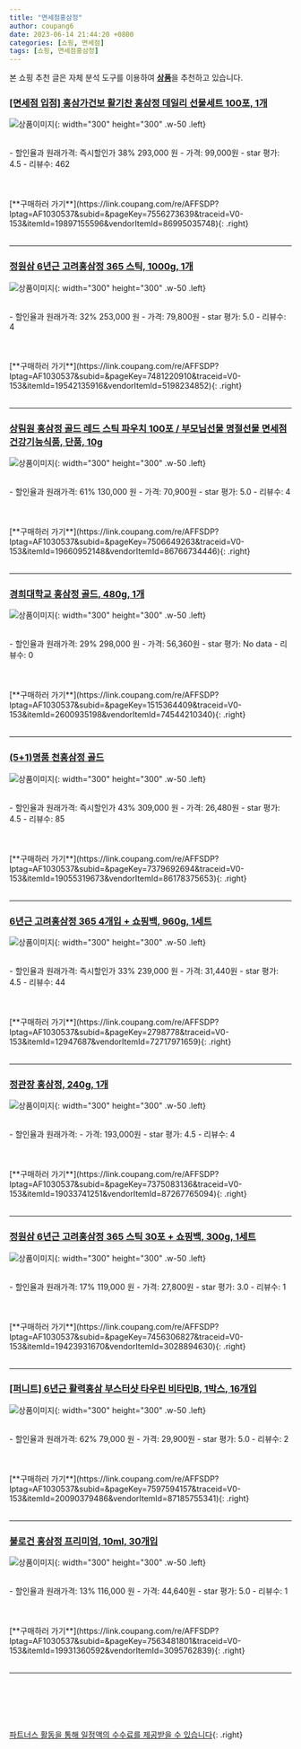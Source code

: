 ```yaml
---
title: "면세점홍삼정"
author: coupang6
date: 2023-06-14 21:44:20 +0800
categories: [쇼핑, 면세점]
tags: [쇼핑, 면세점홍삼정]
---
```


본 쇼핑 추천 글은 자체 분석 도구를 이용하여 [**상품**](https://link.coupang.com/a/bao1ui)을 추천하고 있습니다.

### [[면세점 입점] 홍삼가건보 활기찬 홍삼정 데일리 선물세트 100포, 1개](https://link.coupang.com/re/AFFSDP?lptag=AF1030537&subid=&pageKey=7556273639&traceid=V0-153&itemId=19897155596&vendorItemId=86995035748)

![상품이미지](https://thumbnail9.coupangcdn.com/thumbnails/remote/230x230ex/image/vendor_inventory/5d68/a381501029113495e6b58e18e4aadccc9f0f64ff5977111f4941b215faeb.jpg){: width="300" height="300" .w-50 .left}


<br>
- 할인율과 원래가격: 즉시할인가 38%  293,000   원
- 가격: 99,000원
- star 평가: 4.5
- 리뷰수: 462
<br>
<br>
<br>
<br>
[**구매하러 가기**](https://link.coupang.com/re/AFFSDP?lptag=AF1030537&subid=&pageKey=7556273639&traceid=V0-153&itemId=19897155596&vendorItemId=86995035748){: .right}
<br>
<br>

---

### [정원삼 6년근 고려홍삼정 365 스틱, 1000g, 1개](https://link.coupang.com/re/AFFSDP?lptag=AF1030537&subid=&pageKey=7481220910&traceid=V0-153&itemId=19542135916&vendorItemId=5198234852)

![상품이미지](https://thumbnail6.coupangcdn.com/thumbnails/remote/230x230ex/image/retail/images/6335530924784294-cc508f49-dc78-4eaa-a508-177f0df1c3d4.jpg){: width="300" height="300" .w-50 .left}


<br>
- 할인율과 원래가격: 32%  253,000   원
- 가격: 79,800원
- star 평가: 5.0
- 리뷰수: 4
<br>
<br>
<br>
<br>
[**구매하러 가기**](https://link.coupang.com/re/AFFSDP?lptag=AF1030537&subid=&pageKey=7481220910&traceid=V0-153&itemId=19542135916&vendorItemId=5198234852){: .right}
<br>
<br>

---

### [상림원 홍삼정 골드 레드 스틱 파우치 100포 / 부모님선물 명절선물 면세점 건강기능식품, 단품, 10g](https://link.coupang.com/re/AFFSDP?lptag=AF1030537&subid=&pageKey=7506649263&traceid=V0-153&itemId=19660952148&vendorItemId=86766734446)

![상품이미지](https://thumbnail7.coupangcdn.com/thumbnails/remote/230x230ex/image/vendor_inventory/e3cb/3924aec7784a3f76b11dc1cc5ba545b6246e56095379aa1ddc5ae74aaf3a.jpg){: width="300" height="300" .w-50 .left}


<br>
- 할인율과 원래가격: 61%  130,000   원
- 가격: 70,900원
- star 평가: 5.0
- 리뷰수: 4
<br>
<br>
<br>
<br>
[**구매하러 가기**](https://link.coupang.com/re/AFFSDP?lptag=AF1030537&subid=&pageKey=7506649263&traceid=V0-153&itemId=19660952148&vendorItemId=86766734446){: .right}
<br>
<br>

---

### [경희대학교 홍삼정 골드, 480g, 1개](https://link.coupang.com/re/AFFSDP?lptag=AF1030537&subid=&pageKey=1515364409&traceid=V0-153&itemId=2600935198&vendorItemId=74544210340)

![상품이미지](https://thumbnail6.coupangcdn.com/thumbnails/remote/230x230ex/image/vendor_inventory/7eda/5ee311a8ffcabe93182dac74592c194ae5fb6af21b7067cc1135cccf915b.jpg){: width="300" height="300" .w-50 .left}


<br>
- 할인율과 원래가격: 29%  298,000   원
- 가격: 56,360원
- star 평가: No data
- 리뷰수: 0
<br>
<br>
<br>
<br>
[**구매하러 가기**](https://link.coupang.com/re/AFFSDP?lptag=AF1030537&subid=&pageKey=1515364409&traceid=V0-153&itemId=2600935198&vendorItemId=74544210340){: .right}
<br>
<br>

---

### [(5+1)명품 천홍삼정 골드](https://link.coupang.com/re/AFFSDP?lptag=AF1030537&subid=&pageKey=7379692694&traceid=V0-153&itemId=19055319673&vendorItemId=86178375653)

![상품이미지](https://thumbnail9.coupangcdn.com/thumbnails/remote/230x230ex/image/vendor_inventory/8806/de678338b610b10a746b5f9c22fb5085d811e9a8da1d02455e9e6bad6618.jpg){: width="300" height="300" .w-50 .left}


<br>
- 할인율과 원래가격: 즉시할인가 43%  309,000   원
- 가격: 26,480원
- star 평가: 4.5
- 리뷰수: 85
<br>
<br>
<br>
<br>
[**구매하러 가기**](https://link.coupang.com/re/AFFSDP?lptag=AF1030537&subid=&pageKey=7379692694&traceid=V0-153&itemId=19055319673&vendorItemId=86178375653){: .right}
<br>
<br>

---

### [6년근 고려홍삼정 365 4개입 + 쇼핑백, 960g, 1세트](https://link.coupang.com/re/AFFSDP?lptag=AF1030537&subid=&pageKey=2798778&traceid=V0-153&itemId=12947687&vendorItemId=72717971659)

![상품이미지](https://thumbnail7.coupangcdn.com/thumbnails/remote/230x230ex/image/vendor_inventory/e7c8/bf6a46576ead3634bb95c5a34bf4850c17656bb17c8cb79b63063d7121d2.jpg){: width="300" height="300" .w-50 .left}


<br>
- 할인율과 원래가격: 즉시할인가 33%  239,000   원
- 가격: 31,440원
- star 평가: 4.5
- 리뷰수: 44
<br>
<br>
<br>
<br>
[**구매하러 가기**](https://link.coupang.com/re/AFFSDP?lptag=AF1030537&subid=&pageKey=2798778&traceid=V0-153&itemId=12947687&vendorItemId=72717971659){: .right}
<br>
<br>

---

### [정관장 홍삼정, 240g, 1개](https://link.coupang.com/re/AFFSDP?lptag=AF1030537&subid=&pageKey=7375083136&traceid=V0-153&itemId=19033741251&vendorItemId=87267765094)

![상품이미지](https://thumbnail6.coupangcdn.com/thumbnails/remote/230x230ex/image/vendor_inventory/1d3f/78119e1df364a34a299c69f03f50d6b8824f2e320be74dcc2ec22bb5fd69.png){: width="300" height="300" .w-50 .left}


<br>
- 할인율과 원래가격: 
- 가격: 193,000원
- star 평가: 4.5
- 리뷰수: 4
<br>
<br>
<br>
<br>
[**구매하러 가기**](https://link.coupang.com/re/AFFSDP?lptag=AF1030537&subid=&pageKey=7375083136&traceid=V0-153&itemId=19033741251&vendorItemId=87267765094){: .right}
<br>
<br>

---

### [정원삼 6년근 고려홍삼정 365 스틱 30포 + 쇼핑백, 300g, 1세트](https://link.coupang.com/re/AFFSDP?lptag=AF1030537&subid=&pageKey=7456306827&traceid=V0-153&itemId=19423931670&vendorItemId=3028894630)

![상품이미지](https://thumbnail10.coupangcdn.com/thumbnails/remote/230x230ex/image/retail/images/1240089913438381-0f117688-a1b1-49d6-8bfa-7d747d529366.jpg){: width="300" height="300" .w-50 .left}


<br>
- 할인율과 원래가격: 17%  119,000   원
- 가격: 27,800원
- star 평가: 3.0
- 리뷰수: 1
<br>
<br>
<br>
<br>
[**구매하러 가기**](https://link.coupang.com/re/AFFSDP?lptag=AF1030537&subid=&pageKey=7456306827&traceid=V0-153&itemId=19423931670&vendorItemId=3028894630){: .right}
<br>
<br>

---

### [[퍼니트] 6년근 활력홍삼 부스터샷 타우린 비타민B, 1박스, 16개입](https://link.coupang.com/re/AFFSDP?lptag=AF1030537&subid=&pageKey=7597594157&traceid=V0-153&itemId=20090379486&vendorItemId=87185755341)

![상품이미지](https://thumbnail6.coupangcdn.com/thumbnails/remote/230x230ex/image/vendor_inventory/e047/268ecad942b190b306bf3d2f8b6083054b4a3927fc1f4becc41ec9310e27.jpg){: width="300" height="300" .w-50 .left}


<br>
- 할인율과 원래가격: 62%  79,000   원
- 가격: 29,900원
- star 평가: 5.0
- 리뷰수: 2
<br>
<br>
<br>
<br>
[**구매하러 가기**](https://link.coupang.com/re/AFFSDP?lptag=AF1030537&subid=&pageKey=7597594157&traceid=V0-153&itemId=20090379486&vendorItemId=87185755341){: .right}
<br>
<br>

---

### [불로건 홍삼정 프리미엄, 10ml, 30개입](https://link.coupang.com/re/AFFSDP?lptag=AF1030537&subid=&pageKey=7563481801&traceid=V0-153&itemId=19931360592&vendorItemId=3095762839)

![상품이미지](https://thumbnail6.coupangcdn.com/thumbnails/remote/230x230ex/image/retail/images/1002866233512087-1df47d88-4f73-450c-a023-0d913ded888f.jpg){: width="300" height="300" .w-50 .left}


<br>
- 할인율과 원래가격: 13%  116,000   원
- 가격: 44,640원
- star 평가: 5.0
- 리뷰수: 1
<br>
<br>
<br>
<br>
[**구매하러 가기**](https://link.coupang.com/re/AFFSDP?lptag=AF1030537&subid=&pageKey=7563481801&traceid=V0-153&itemId=19931360592&vendorItemId=3095762839){: .right}
<br>
<br>

---
<br><br><br><br><br> [파트너스 활동을 통해 일정액의 수수료를 제공받을 수 있습니다](https://link.coupang.com/a/bao1ui){: .right}